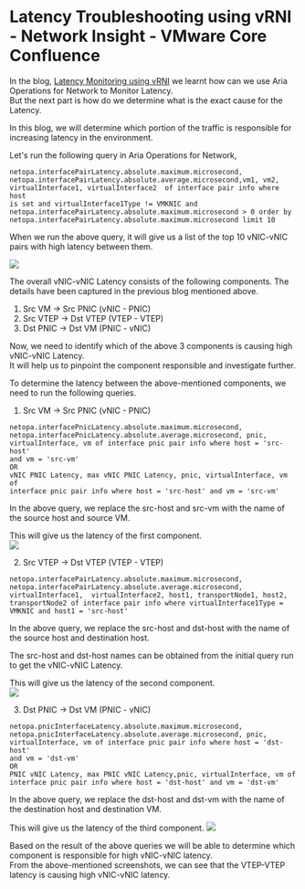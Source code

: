 # Latency Troubleshooting using vRNI - Network Insight - VMware Core Confluence

In the blog,
[Latency Monitoring using vRNI](https://vrniblog.github.io/2023/07/15/Latency_Monitoring_using_vRNI_-_Network_Insight_-_VMware_Core_Confluence.html)
we learnt how can we use Aria Operations for Network to Monitor
Latency.  
But the next part is how do we determine what is the exact cause for the
Latency.

In this blog, we will determine which portion of the traffic is
responsible for increasing latency in the environment.


Let's run the following query in Aria Operations for Network,

```commandline
netopa.interfacePairLatency.absolute.maximum.microsecond,
netopa.interfacePairLatency.absolute.average.microsecond,vm1, vm2,
virtualInterface1, virtualInterface2  of interface pair info where host
is set and virtualInterface1Type != VMKNIC and
netopa.interfacePairLatency.absolute.maximum.microsecond > 0 order by
netopa.interfacePairLatency.absolute.maximum.microsecond limit 10
```

When we run the above query, it will give us a list of the top 10
vNIC-vNIC pairs with high latency between them.

![](/docs/assets/images/latency_troubleshooting/Screenshot%202023-06-05%20at%209.53.40.png)


The overall vNIC-vNIC Latency consists of the following components. The
details have been captured in the previous blog mentioned above.
1. Src VM -> Src PNIC (vNIC - PNIC)
2. Src VTEP -> Dst VTEP (VTEP - VTEP)
3. Dst PNIC -> Dst VM (PNIC - vNIC)

Now, we need to identify which of the above 3 components is causing high
vNIC-vNIC Latency.  
It will help us to pinpoint the component responsible and investigate
further.


To determine the latency between the above-mentioned components, we need
to run the following queries.

1. Src VM -> Src PNIC (vNIC - PNIC)
```commandline
netopa.interfacePnicLatency.absolute.maximum.microsecond,
netopa.interfacePnicLatency.absolute.average.microsecond, pnic,
virtualInterface, vm of interface pnic pair info where host = 'src-host'
and vm = 'src-vm'  
OR  
vNIC PNIC Latency, max vNIC PNIC Latency, pnic, virtualInterface, vm of
interface pnic pair info where host = 'src-host' and vm = 'src-vm'
```

In the above query, we replace the src-host and src-vm with the name of
the source host and source VM.

This will give us the latency of the first component.  
![](/docs/assets/images/latency_troubleshooting/Screenshot%202023-06-05%20at%209.54.32.png)


2. Src VTEP -> Dst VTEP (VTEP - VTEP)
```commandline
netopa.interfacePairLatency.absolute.maximum.microsecond,
netopa.interfacePairLatency.absolute.average.microsecond,
virtualInterface1,  virtualInterface2, host1, transportNode1, host2,
transportNode2 of interface pair info where virtualInterface1Type =
VMKNIC and host1 = 'src-host'
```

In the above query, we replace the src-host and dst-host with the name
of the source host and destination host.

The src-host and dst-host names can be obtained from the initial query
run to get the vNIC-vNIC Latency.

This will give us the latency of the second component.  
![](/docs/assets/images/latency_troubleshooting/Screenshot%202023-06-05%20at%209.54.52.png)


3. Dst PNIC -> Dst VM (PNIC - vNIC)
```commandline
netopa.pnicInterfaceLatency.absolute.maximum.microsecond,
netopa.pnicInterfaceLatency.absolute.average.microsecond, pnic,
virtualInterface, vm of interface pnic pair info where host = 'dst-host'
and vm = 'dst-vm'  
OR  
PNIC vNIC Latency, max PNIC vNIC Latency,pnic, virtualInterface, vm of
interface pnic pair info where host = 'dst-host' and vm = 'dst-vm'
```

In the above query, we replace the dst-host and dst-vm with the name of
the destination host and destination VM.

This will give us the latency of the third component.
![](/docs/assets/images/latency_troubleshooting/Screenshot%202023-06-05%20at%209.55.12.png)

Based on the result of the above queries we will be able to determine
which component is responsible for high vNIC-vNIC latency.  
From the above-mentioned screenshots, we can see that the VTEP-VTEP
latency is causing high vNIC-vNIC latency.  
  
